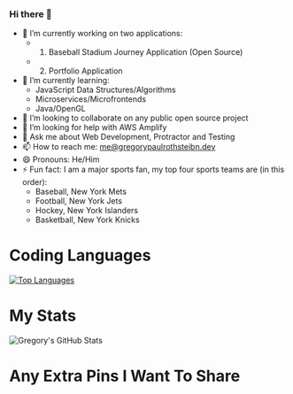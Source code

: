 ### Hi there 👋

- 🔭 I’m currently working on two applications:
  - 1. Baseball Stadium Journey Application (Open Source)
  - 2. Portfolio Application
- 🌱 I’m currently learning:
  -  JavaScript Data Structures/Algorithms
  -  Microservices/Microfrontends
  -  Java/OpenGL
- 👯 I’m looking to collaborate on any public open source project
- 🤔 I’m looking for help with AWS Amplify
- 💬 Ask me about Web Development, Protractor and Testing
- 📫 How to reach me: me@gregorypaulrothsteibn.dev
- 😄 Pronouns: He/Him
- ⚡ Fun fact: I am a major sports fan, my top four sports teams are (in this order):
  - Baseball, New York Mets
  - Football, New York Jets
  - Hockey, New York Islanders
  - Basketball, New York Knicks

# Coding Languages
[![Top Languages](https://github-readme-stats.vercel.app/api/top-langs/?username=groths89)](https://github.com/anuraghazra/github-readme-stats)

# My Stats
![Gregory's GitHub Stats](https://github-readme-stats.vercel.app/api?username=groths89)

# Any Extra Pins I Want To Share
